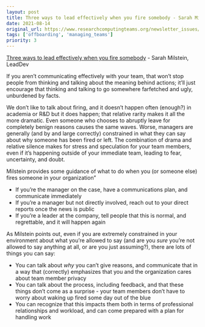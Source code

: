 ```yaml
---
layout: post
title: Three ways to lead effectively when you fire somebody - Sarah Milstein, LeadDev
date: 2021-08-14
original_url: https://www.researchcomputingteams.org/newsletter_issues/0087
tags: ['offboarding', 'managing_teams']
priority: 3
---
```


<!-- markdownlint-disable MD033 -->
<!-- markdownlint-disable MD041 -->
<!-- markdownlint-disable MD049 -->

[Three ways to lead effectively when you fire somebody](https://leaddev.com/managing-time-crisis/three-ways-lead-effectively-when-you-fire-somebody) - Sarah Milstein, LeadDev

If you aren’t communicating effectively with your team, that won’t stop people from thinking and talking about the meaning behind actions; it’ll just encourage that thinking and talking to go somewhere farfetched and ugly, unburdened by facts.

We don’t like to talk about firing, and it doesn’t happen often (enough?) in academia or R&D but it does happen; that relative rarity makes it all the more dramatic.  Even someone who chooses to abruptly leave for completely benign reasons causes the same waves.  Worse, managers are generally (and by and large correctly) constrained in what they can say about why someone has been fired or left.  The combination of drama and relative silence makes for stress and speculation for your team members, even if it’s happening outside of your immediate team, leading to fear, uncertainty, and doubt.

Milstein provides some guidance of what to do when you (or someone else) fires someone in your organization”

- If you’re the manager on the case, have a communications plan, and communicate immediately
- If you’re a manager but not directly involved, reach out to your direct reports once the news is public
- If you’re a leader at the company, tell people that this is normal, and regrettable, and it will happen again

As Milstein points out, even if you are extremely constrained in your environment about what you’re allowed to say (and are you *sure* you’re not allowed to say anything at all, or are you just assuming?), there are lots of things you can say:

- You can talk about *why* you can’t give reasons, and communicate that in a way that (correctly) emphasizes that you and the organization cares about team member privacy
- You can talk about the process, including feedback, and that these things don’t come as a surprise - your team members don’t have to worry about waking up fired some day out of the blue
- You can recognize that this impacts them both in terms of professional relationships and workload, and can come prepared with a plan for handling work